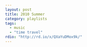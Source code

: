 ```yaml
---
layout: post
title: 2010 Summer
category: playlists
tags: 
  - music
  - "time travel"
rdio: "http://rd.io/x/QXaYuDMox9k/"
---
```

